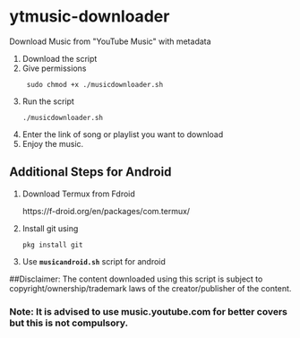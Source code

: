 # ytmusic-downloader
Download Music from "YouTube Music" with metadata
1. Download the script
2. Give permissions
     <p><dir="auto"><code> sudo chmod +x ./musicdownloader.sh </code></p>
3. Run the script
     <p><dir="auto"><code>./musicdownloader.sh</code></p>
4. Enter the link of song or playlist you want to download
6. Enjoy the music.

## Additional Steps for Android
1. Download Termux from Fdroid
      <p><dir="auto">https://f-droid.org/en/packages/com.termux/</p>
2. Install git using
      <p><dir="auto"><code>pkg install git </code></p>
3. Use <code>**musicandroid.sh**</code> script for android

   
##Disclaimer: The content downloaded using this script is subject to copyright/ownership/trademark laws of the creator/publisher of the content.
### Note: It is advised to use music.youtube.com for better covers but this is not compulsory.
